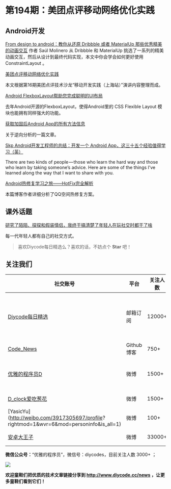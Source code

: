 # 第194期：美团点评移动网络优化实践

## Android开发

[From design to android：教你从还原 Dribbble 或者 MaterialUp 那些优秀精美的动画交互](https://www.diycode.cc/news/2152)
作者 Saúl Molinero 从 Dribbble 和 MaterialUp 挑选了一系列的精美动画交互，然后从设计到最终代码实现，本文中你会学会如何更好使用 ConstraintLayout 。


[美团点评移动网络优化实践](https://www.diycode.cc/news/2145)

本文根据第16期美团点评技术沙龙“移动开发实践（上海站）”演讲内容整理而成。

[Android FlexboxLayout帮助您完成聪明的UI布局](https://www.diycode.cc/news/2148)

去年Android开源的FlexboxLayout，使得Android里的 CSS Flexible Layout 模块也能拥有同样强大的功能。

[获取加固后Android App的所有方法信息](https://www.diycode.cc/news/2149)

关于逆向分析的一篇文章。

[Skp Android开发工程师的总结：开发一个 Android App，这三十五个经验值得学习（英）](https://www.diycode.cc/news/2142)

There are two kinds of people — those who learn the hard way and those who learn by taking someone’s advice. Here are some of the things I’ve learned along the way that I want to share with you.

[Android热修复学习之旅——HotFix完全解析](https://www.diycode.cc/news/2150)

本篇博客作者详细分析了QQ空间热修复方案。

## 课外话题

[研究了陌陌、探探和假装情侣，我终于搞清楚了年轻人在玩社交时都干了啥](https://mp.weixin.qq.com/s/oImanmuDh6FzPh65Nwdz0Q)

每一代年轻人都有自己的社交方式。

> 喜欢Diycode每日精选么？喜欢的话，不妨点个 **Star** 吧！

## 关注我们

| 社交账号  |  平台  | 关注人数 | 说明 |
| -------- | -------- | -------- | -------- |
| [Diycode每日精选](http://list.qq.com/cgi-bin/qf_invite?id=d469993d2c888e971c0fbb2309c4d84256968386b126b967)|   邮箱订阅  | 12000+ | 每日分享一次Android、iOS、Swfit技术干货  |
| [Code_News](https://github.com/DiyCodes/code_news) |    Github博客  |750+ | 每日邮件推送列表  |
| [优雅的程序员D](http://weibo.com/u/5891258264) |   微博  | 1500+ | 官方微博，每日分享开源信息  |
| [D_clock爱吃葱花](http://weibo.com/u/2480694892)  |   微博  | 1500+ | 日报发起人  |
|[YasicYu](http://weibo.com/3917305697/profile? rightmod=1&wvr=6&mod=personinfo&is_all=1)  |   微博  | 100+ | 日报发起人  |
|[安卓大王子](http://weibo.com/apkbus/)   |   微博  | 33000+ | 日报发起人  |

**微信公众号：**“优雅的程序员”，微信号：diycodes，目前关注人数 3000+ ；

![](http://upload-images.jianshu.io/upload_images/1846413-b42abfa70f909099.jpg?imageMogr2/auto-orient/strip%7CimageView2/2/w/1240)

**欢迎童鞋们把优质的技术文章链接分享到 http://www.diycode.cc/news ，让更多童鞋们看到它们！**

